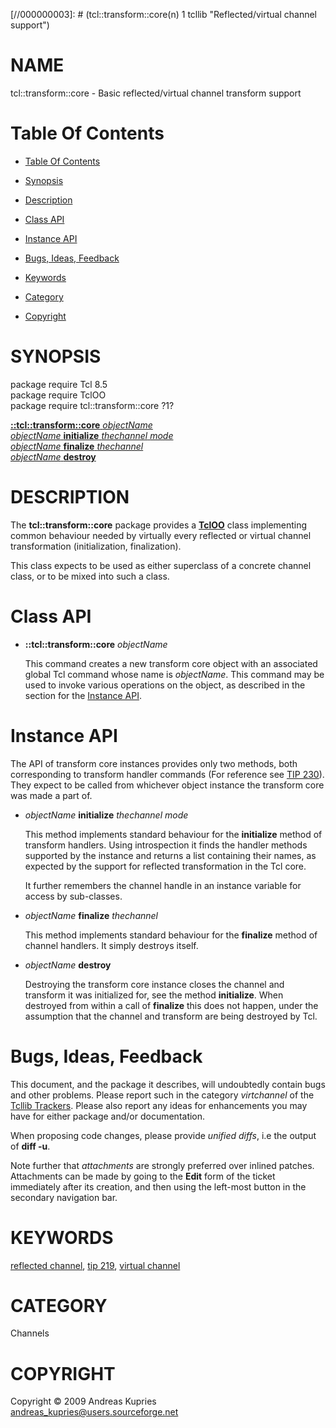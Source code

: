 
[//000000001]: # (tcl::transform::core - Reflected/virtual channel support)
[//000000002]: # (Generated from file 'transformcore.man' by tcllib/doctools with format 'markdown')
[//000000003]: # (tcl::transform::core(n) 1 tcllib "Reflected/virtual channel support")

# NAME

tcl::transform::core - Basic reflected/virtual channel transform support

# <a name='toc'></a>Table Of Contents

  -  [Table Of Contents](#toc)

  -  [Synopsis](#synopsis)

  -  [Description](#section1)

  -  [Class API](#section2)

  -  [Instance API](#section3)

  -  [Bugs, Ideas, Feedback](#section4)

  -  [Keywords](#keywords)

  -  [Category](#category)

  -  [Copyright](#copyright)

# <a name='synopsis'></a>SYNOPSIS

package require Tcl 8.5  
package require TclOO  
package require tcl::transform::core ?1?  

[__::tcl::transform::core__ *objectName*](#1)  
[*objectName* __initialize__ *thechannel* *mode*](#2)  
[*objectName* __finalize__ *thechannel*](#3)  
[*objectName* __destroy__](#4)  

# <a name='description'></a>DESCRIPTION

The __tcl::transform::core__ package provides a
__[TclOO](../../../../index.md#tcloo)__ class implementing common behaviour
needed by virtually every reflected or virtual channel transformation
(initialization, finalization).

This class expects to be used as either superclass of a concrete channel class,
or to be mixed into such a class.

# <a name='section2'></a>Class API

  - <a name='1'></a>__::tcl::transform::core__ *objectName*

    This command creates a new transform core object with an associated global
    Tcl command whose name is *objectName*. This command may be used to invoke
    various operations on the object, as described in the section for the
    [Instance API](#section3).

# <a name='section3'></a>Instance API

The API of transform core instances provides only two methods, both
corresponding to transform handler commands (For reference see [TIP
230](http:/tip.tcl.tk/230)). They expect to be called from whichever object
instance the transform core was made a part of.

  - <a name='2'></a>*objectName* __initialize__ *thechannel* *mode*

    This method implements standard behaviour for the __initialize__ method of
    transform handlers. Using introspection it finds the handler methods
    supported by the instance and returns a list containing their names, as
    expected by the support for reflected transformation in the Tcl core.

    It further remembers the channel handle in an instance variable for access
    by sub-classes.

  - <a name='3'></a>*objectName* __finalize__ *thechannel*

    This method implements standard behaviour for the __finalize__ method of
    channel handlers. It simply destroys itself.

  - <a name='4'></a>*objectName* __destroy__

    Destroying the transform core instance closes the channel and transform it
    was initialized for, see the method __initialize__. When destroyed from
    within a call of __finalize__ this does not happen, under the assumption
    that the channel and transform are being destroyed by Tcl.

# <a name='section4'></a>Bugs, Ideas, Feedback

This document, and the package it describes, will undoubtedly contain bugs and
other problems. Please report such in the category *virtchannel* of the [Tcllib
Trackers](http://core.tcl.tk/tcllib/reportlist). Please also report any ideas
for enhancements you may have for either package and/or documentation.

When proposing code changes, please provide *unified diffs*, i.e the output of
__diff -u__.

Note further that *attachments* are strongly preferred over inlined patches.
Attachments can be made by going to the __Edit__ form of the ticket immediately
after its creation, and then using the left-most button in the secondary
navigation bar.

# <a name='keywords'></a>KEYWORDS

[reflected channel](../../../../index.md#reflected_channel), [tip
219](../../../../index.md#tip_219), [virtual
channel](../../../../index.md#virtual_channel)

# <a name='category'></a>CATEGORY

Channels

# <a name='copyright'></a>COPYRIGHT

Copyright &copy; 2009 Andreas Kupries <andreas_kupries@users.sourceforge.net>
